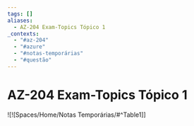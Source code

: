```yaml
---
tags: []
aliases:
  - AZ-204 Exam-Topics Tópico 1
_contexts:
  - "#az-204"
  - "#azure"
  - "#notas-temporárias"
  - "#questão"
---
```

# AZ-204 Exam-Topics Tópico 1
![![Spaces/Home/Notas Temporárias/#^Table1]]